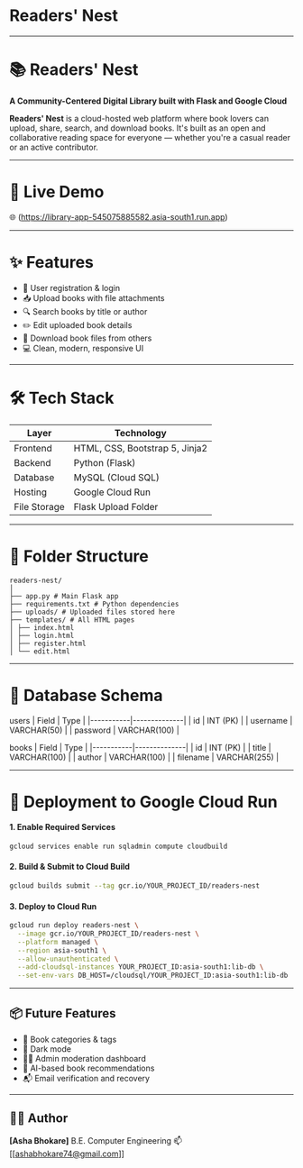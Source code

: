 # Readers' Nest

---

# 📚 Readers' Nest

**A Community-Centered Digital Library built with Flask and Google Cloud**

**Readers' Nest** is a cloud-hosted web platform where book lovers can upload, share, search, and download books. It's built as an open and collaborative reading space for everyone — whether you're a casual reader or an active contributor.

---

# 🔗 Live Demo

🌐 (https://library-app-545075885582.asia-south1.run.app)

---

# ✨ Features

- 🔐 User registration & login
- 📥 Upload books with file attachments
- 🔍 Search books by title or author
- ✏️ Edit uploaded book details
- 📄 Download book files from others
- 💻 Clean, modern, responsive UI

---

# 🛠️ Tech Stack

| Layer        | Technology                       |
|--------------|----------------------------------|
| Frontend     | HTML, CSS, Bootstrap 5, Jinja2   |
| Backend      | Python (Flask)                   |
| Database     | MySQL (Cloud SQL)                |
| Hosting      | Google Cloud Run                 |
| File Storage | Flask Upload Folder              |

---

 # 📁 Folder Structure
 ```
readers-nest/
│
├── app.py # Main Flask app
├── requirements.txt # Python dependencies
├── uploads/ # Uploaded files stored here
├── templates/ # All HTML pages
│ ├── index.html
│ ├── login.html
│ ├── register.html
│ └── edit.html

````



---

# 🧠 Database Schema

users
| Field     | Type         |
|-----------|--------------|
| id        | INT (PK)     |
| username  | VARCHAR(50)  |
| password  | VARCHAR(100) |

books
| Field     | Type         |
|-----------|--------------|
| id        | INT (PK)     |
| title     | VARCHAR(100) |
| author    | VARCHAR(100) |
| filename  | VARCHAR(255) |

---

# 🚀 Deployment to Google Cloud Run

#### 1. Enable Required Services

```bash
gcloud services enable run sqladmin compute cloudbuild
```

#### 2. Build & Submit to Cloud Build

```bash
gcloud builds submit --tag gcr.io/YOUR_PROJECT_ID/readers-nest
```

#### 3. Deploy to Cloud Run

```bash
gcloud run deploy readers-nest \
  --image gcr.io/YOUR_PROJECT_ID/readers-nest \
  --platform managed \
  --region asia-south1 \
  --allow-unauthenticated \
  --add-cloudsql-instances YOUR_PROJECT_ID:asia-south1:lib-db \
  --set-env-vars DB_HOST=/cloudsql/YOUR_PROJECT_ID:asia-south1:lib-db
```

---

## 📦 Future Features

* 🔖 Book categories & tags
* 🌙 Dark mode
* 🧑‍💼 Admin moderation dashboard
* 🧠 AI-based book recommendations
* 📬 Email verification and recovery

---

## 👩‍💻 Author

**\[Asha Bhokare]**
B.E. Computer Engineering
📫 \[[ashabhokare74@gmail.com]]

